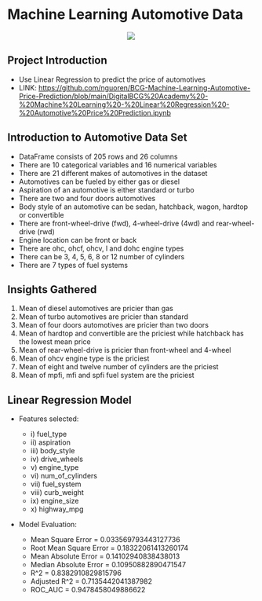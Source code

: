 # Machine Learning Automotive Data

<p align="center"><img src="https://i.imgur.com/MCpInIE.jpg"></p>

## Project Introduction
- Use Linear Regression to predict the price of automotives
- LINK: https://github.com/nguoren/BCG-Machine-Learning-Automotive-Price-Prediction/blob/main/DigitalBCG%20Academy%20-%20Machine%20Learning%20-%20Linear%20Regression%20-%20Automotive%20Price%20Prediction.ipynb

## Introduction to Automotive Data Set
- DataFrame consists of 205 rows and 26 columns
- There are 10 categorical variables and 16 numerical variables
- There are 21 different makes of automotives in the dataset
- Automotives can be fueled by either gas or diesel
- Aspiration of an automotive is either standard or turbo
- There are two and four doors automotives
- Body style of an automotive can be sedan, hatchback, wagon, hardtop or convertible
- There are front-wheel-drive (fwd), 4-wheel-drive (4wd) and rear-wheel-drive (rwd)
- Engine location can be front or back
- There are ohc, ohcf, ohcv, l and dohc engine types
- There can be 3, 4, 5, 6, 8 or 12 number of cylinders
- There are 7 types of fuel systems

## Insights Gathered
1. Mean of diesel automotives are pricier than gas
2. Mean of turbo automotives are pricier than standard
3. Mean of four doors automotives are pricier than two doors
4. Mean of hardtop and convertible are the priciest while hatchback has the lowest mean price
5. Mean of rear-wheel-drive is pricier than front-wheel and 4-wheel
6. Mean of ohcv engine type is the priciest
7. Mean of eight and twelve number of cylinders are the priciest
8. Mean of mpfi, mfi and spfi fuel system are the priciest

## Linear Regression Model
- Features selected: <br>
  - i) fuel_type <br>
  - ii) aspiration <br>
  - iii) body_style <br>
  - iv) drive_wheels <br>
  - v) engine_type <br>
  - vi) num_of_cylinders <br>
  - vii) fuel_system <br>
  - viii) curb_weight <br>
  - ix) engine_size <br>
  - x) highway_mpg <br>

- Model Evaluation: <br>
  - Mean Square Error      = 0.033569793443127736
  - Root Mean Square Error = 0.18322061413260174
  - Mean Absolute Error    = 0.14102940838438013
  - Median Absolute Error  = 0.10950882890471547
  - R^2                    = 0.8382910829815796
  - Adjusted R^2           = 0.7135442041387982
  - ROC_AUC                = 0.9478458049886622
